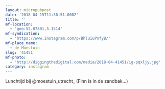 ```yaml
---
layout: micropubpost
date: '2018-04-15T11:30:51.000Z'
title: ''
mf-location:
  - 'geo:52.07801,5.1514'
mf-syndication:
  - 'https://www.instagram.com/p/BhluiuPnfyB/'
mf-place_name:
  - de Moestuin
slug: '41451'
mf-photo:
  - 'http://diggingthedigital.com/media/2018-04-41451/ig-pqxljy.jpg'
category: instagram
---
```

Lunchtijd bij @moestuin_utrecht_ (Finn is in de zandbak...)
